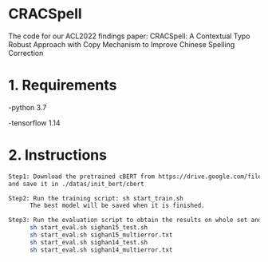 # CRACSpell
The code for our ACL2022 findings paper: CRACSpell: A Contextual Typo Robust Approach with Copy Mechanism to Improve Chinese Spelling Correction

# 1. Requirements
   -python 3.7
   
   -tensorflow 1.14

# 2. Instructions
 ```bash
Step1: Download the pretrained cBERT from https://drive.google.com/file/d/1cqSTpn7r9pnDcvMoM3BbX1X67JsPdZ8_/view?usp=sharing (our previous work), 
and save it in ./datas/init_bert/cbert

Step2: Run the training script: sh start_train.sh
       The best model will be saved when it is finished.

Step3: Run the evaluation script to obtain the results on whole set and multi-typo set, respectively:
       sh start_eval.sh sighan15_test.sh
       sh start_eval.sh sighan15_multierror.txt
       sh start_eval.sh sighan14_test.sh
       sh start_eval.sh sighan14_multierror.txt
```
